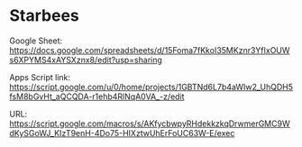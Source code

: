# Starbees
Google Sheet:
https://docs.google.com/spreadsheets/d/15Foma7fKkoI35MKznr3YfIxOUWs6XPYMS4xAYSXznx8/edit?usp=sharing

Apps Script link:
https://script.google.com/u/0/home/projects/1GBTNd6L7b4aWIw2_UhQDH5fsM8bGvHt_aQCQDA-r1ehb4RlNqA0VA_-z/edit

URL: 
https://script.google.com/macros/s/AKfycbwpyRHdekkzkqDrwmerGMC9WdKySGoWJ_KIzT9enH-4Do75-HIXztwUhErFoUC63W-E/exec